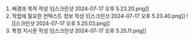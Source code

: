1. 배경과 목적 작성
![[스크린샷 2024-07-17 오후 5.23.20.png]]
2. 작업에 필요한 컨텍스트 정보 작성
![[스크린샷 2024-07-17 오후 5.23.40.png]]
![[스크린샷 2024-07-17 오후 5.25.03.png]]
3. 특정 지시문 작성
![[스크린샷 2024-07-17 오후 5.25.11.png]]



